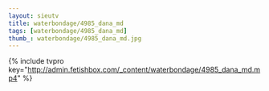 ```yaml
--- 
layout: sieutv
title: waterbondage/4985_dana_md
tags: [waterbondage/4985_dana_md]
thumb_: waterbondage/4985_dana_md.jpg
---
```

{% include tvpro key="http://admin.fetishbox.com/_content/waterbondage/4985_dana_md.mp4" %} 
